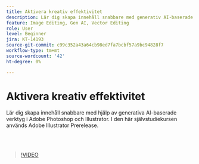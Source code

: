 ```yaml
---
title: Aktivera kreativ effektivitet
description: Lär dig skapa innehåll snabbare med generativ AI-baserade verktyg i Adobe Photoshop och Illustrator
feature: Image Editing, Gen AI, Vector Editing
role: User
level: Beginner
jira: KT-14193
source-git-commit: c99c352a43a64cb98ed7fa7bcbf57a9bc94828f7
workflow-type: tm+mt
source-wordcount: '42'
ht-degree: 0%

---
```


# Aktivera kreativ effektivitet

Lär dig skapa innehåll snabbare med hjälp av generativa AI-baserade verktyg i Adobe Photoshop och Illustrator. I den här självstudiekursen används Adobe Illustrator Prerelease.

<br> 

>[!VIDEO](https://video.tv.adobe.com/v/3425036?quality=12&learn=on&hidetitle=true)

